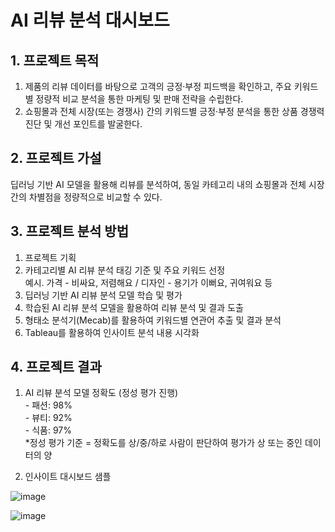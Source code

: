 # AI 리뷰 분석 대시보드
## 1. 프로젝트 목적
  1) 제품의 리뷰 데이터를 바탕으로 고객의 긍정·부정 피드백을 확인하고, 주요 키워드별 정량적 비교 분석을 통한 마케팅 및 판매 전략을 수립한다.
  2) 쇼핑몰과 전체 시장(또는 경쟁사) 간의 키워드별 긍정·부정 분석을 통한 상품 경쟁력 진단 및 개선 포인트를 발굴한다.

## 2. 프로젝트 가설
  딥러닝 기반 AI 모델을 활용해 리뷰를 분석하여, 동일 카테고리 내의 쇼핑몰과 전체 시장 간의 차별점을 정량적으로 비교할 수 있다.

## 3. 프로젝트 분석 방법
  1) 프로젝트 기획
  2) 카테고리별 AI 리뷰 분석 태깅 기준 및 주요 키워드 선정<br/>
    예시. 가격 - 비싸요, 저렴해요 / 디자인 - 용기가 이뻐요, 귀여워요 등
  3) 딥러닝 기반 AI 리뷰 분석 모델 학습 및 평가
  4) 학습된 AI 리뷰 분석 모델을 활용하여 리뷰 분석 및 결과 도출
  5) 형태소 분석기(Mecab)를 활용하여 키워드별 연관어 추출 및 결과 분석
  6) Tableau를 활용하여 인사이트 분석 내용 시각화

## 4. 프로젝트 결과
  1) AI 리뷰 분석 모델 정확도 (정성 평가 진행) <br/>
    - 패션: 98% <br/>
    - 뷰티: 92% <br/>
    - 식품: 97% <br/>
     *정성 평가 기준 = 정확도를 상/중/하로 사람이 판단하여 평가가 상 또는 중인 데이터의 양
  
  2) 인사이트 대시보드 샘플

  ![image](https://github.com/user-attachments/assets/9ffd31ee-8b13-43fc-aa34-62646055d3bd)  <br/>
  
  ![image](https://github.com/user-attachments/assets/b6b2d565-86a1-440a-9846-f0d4ff07e445) 
